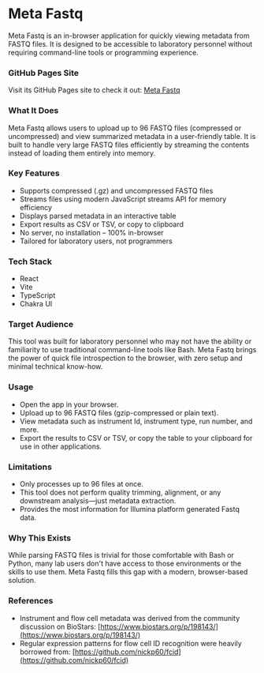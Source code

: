 # Meta Fastq

Meta Fastq is an in-browser application for quickly viewing metadata from FASTQ files. It is designed to be accessible to laboratory personnel without requiring command-line tools or programming experience.

### GitHub Pages Site

Visit its GitHub Pages site to check it out: [Meta Fastq](https://cjhorton.github.io/meta-fastq/)

### What It Does
Meta Fastq allows users to upload up to 96 FASTQ files (compressed or uncompressed) and view summarized metadata in a user-friendly table. It is built to handle very large FASTQ files efficiently by streaming the contents instead of loading them entirely into memory.

### Key Features
- Supports compressed (.gz) and uncompressed FASTQ files
- Streams files using modern JavaScript streams API for memory efficiency
- Displays parsed metadata in an interactive table
- Export results as CSV or TSV, or copy to clipboard
- No server, no installation – 100% in-browser
- Tailored for laboratory users, not programmers

### Tech Stack
- React
- Vite
- TypeScript
- Chakra UI

### Target Audience
This tool was built for laboratory personnel who may not have the ability or familiarity to use traditional command-line tools like Bash. Meta Fastq brings the power of quick file introspection to the browser, with zero setup and minimal technical know-how.

### Usage
- Open the app in your browser.
- Upload up to 96 FASTQ files (gzip-compressed or plain text).
- View metadata such as instrument Id, instrument type, run number, and more.
- Export the results to CSV or TSV, or copy the table to your clipboard for use in other applications.

### Limitations
- Only processes up to 96 files at once.
- This tool does not perform quality trimming, alignment, or any downstream analysis—just metadata extraction.
- Provides the most information for Illumina platform generated Fastq data.

### Why This Exists
While parsing FASTQ files is trivial for those comfortable with Bash or Python, many lab users don't have access to those environments or the skills to use them. Meta Fastq fills this gap with a modern, browser-based solution.

### References
- Instrument and flow cell metadata was derived from the community discussion on BioStars: [https://www.biostars.org/p/198143/](https://www.biostars.org/p/198143/)
- Regular expression patterns for flow cell ID recognition were heavily borrowed from: [https://github.com/nickp60/fcid](https://github.com/nickp60/fcid)